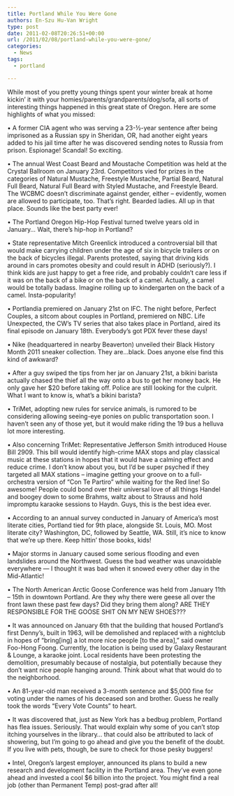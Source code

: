 ```yaml
---
title: Portland While You Were Gone
authors: En-Szu Hu-Van Wright
type: post
date: 2011-02-08T20:26:51+00:00
url: /2011/02/08/portland-while-you-were-gone/
categories:
  - News
tags:
  - portland

---
```

While most of you pretty young things spent your winter break at home kickin’ it with your homies/parents/grandparents/dog/sofa, all sorts of interesting things happened in this great state of Oregon. Here are some highlights of what you missed:

• A former CIA agent who was serving a 23-½-year sentence after being imprisoned as a Russian spy in Sheridan, OR, had another eight years added to his jail time after he was discovered sending notes to Russia from prison. Espionage! Scandal! So exciting.

• The annual West Coast Beard and Moustache Competition was held at the Crystal Ballroom on January 23rd. Competitors vied for prizes in the categories of Natural Mustache, Freestyle Mustache, Partial Beard, Natural Full Beard, Natural Full Beard with Styled Mustache, and Freestyle Beard. The WCBMC doesn’t discriminate against gender, either – evidently, women are allowed to participate, too. That’s right. Bearded ladies. All up in that place. Sounds like the best party ever!

• The Portland Oregon Hip-Hop Festival turned twelve years old in January… Wait, there’s hip-hop in Portland?

• State representative Mitch Greenlick introduced a controversial bill that would make carrying children under the age of six in bicycle trailers or on the back of bicycles illegal. Parents protested, saying that driving kids around in cars promotes obesity and could result in ADHD (seriously?). I think kids are just happy to get a free ride, and probably couldn’t care less if it was on the back of a bike or on the back of a camel. Actually, a camel would be totally badass. Imagine rolling up to kindergarten on the back of a camel. Insta-popularity!

• Portlandia premiered on January 21st on IFC. The night before, Perfect Couples, a sitcom about couples in Portland, premiered on NBC. Life Unexpected, the CW’s TV series that also takes place in Portland, aired its final episode on January 18th. Everybody’s got PDX fever these days! 

• Nike (headquartered in nearby Beaverton) unveiled their Black History Month 2011 sneaker collection. They are…black. Does anyone else find this kind of awkward?

• After a guy swiped the tips from her jar on January 21st, a bikini barista actually chased the thief all the way onto a bus to get her money back. He only gave her $20 before taking off. Police are still looking for the culprit. What I want to know is, what’s a bikini barista?

• TriMet, adopting new rules for service animals, is rumored to be considering allowing seeing-eye ponies on public transportation soon. I haven’t seen any of those yet, but it would make riding the 19 bus a helluva lot more interesting.

• Also concerning TriMet: Representative Jefferson Smith introduced House Bill 2909. This bill would identify high-crime MAX stops and play classical music at these stations in hopes that it would have a calming effect and reduce crime. I don’t know about you, but I’d be super psyched if they targeted all MAX stations – imagine getting your groove on to a full-orchestra version of “Con Te Partiro” while waiting for the Red line! So awesome! People could bond over their universal love of all things Handel and boogey down to some Brahms, waltz about to Strauss and hold impromptu karaoke sessions to Haydn. Guys, this is the best idea ever.

• According to an annual survey conducted in January of America’s most literate cities, Portland tied for 9th place, alongside St. Louis, MO. Most literate city? Washington, DC, followed by Seattle, WA. Still, it’s nice to know that we’re up there. Keep hittin’ those books, kids!

• Major storms in January caused some serious flooding and even landslides around the Northwest. Guess the bad weather was unavoidable everywhere — I thought it was bad when it snowed every other day in the Mid-Atlantic!

• The North American Arctic Goose Conference was held from January 11th – 15th in downtown Portland. Are they why there were geese all over the front lawn these past few days? Did they bring them along? ARE THEY RESPONSIBLE FOR THE GOOSE SHIT ON MY NEW SHOES???

• It was announced on January 6th that the building that housed Portland’s first Denny’s, built in 1963, will be demolished and replaced with a nightclub in hopes of “bring[ing] a lot more nice people [to the area],” said owner Foo-Hong Foong. Currently, the location is being used by Galaxy Restaurant & Lounge, a karaoke joint. Local residents have been protesting the demolition, presumably because of nostalgia, but potentially because they don’t want nice people hanging around. Think about what that would do to the neighborhood.

• An 81-year-old man received a 3-month sentence and $5,000 fine for voting under the names of his deceased son and brother. Guess he really took the words “Every Vote Counts” to heart.

• It was discovered that, just as New York has a bedbug problem, Portland has flea issues. Seriously. That would explain why some of you can’t stop itching yourselves in the library… that could also be attributed to lack of showering, but I’m going to go ahead and give you the benefit of the doubt. If you live with pets, though, be sure to check for those pesky buggers!

• Intel, Oregon’s largest employer, announced its plans to build a new research and development facility in the Portland area. They’ve even gone ahead and invested a cool $6 billion into the project. You might find a real job (other than Permanent Temp) post-grad after all!